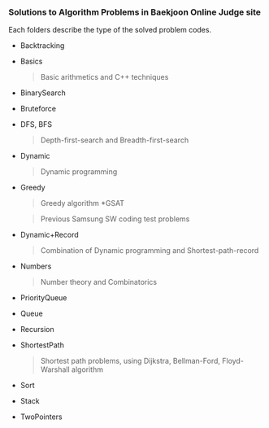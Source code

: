 ### Solutions to Algorithm Problems in Baekjoon Online Judge site

Each folders describe the type of the solved problem codes.

* Backtracking
* Basics

  > Basic arithmetics and C++ techniques
* BinarySearch
* Bruteforce
* DFS, BFS

  > Depth-first-search and Breadth-first-search
* Dynamic

  > Dynamic programming
* Greedy

  > Greedy algorithm
*GSAT

  > Previous Samsung SW coding test problems
* Dynamic+Record

  > Combination of Dynamic programming and Shortest-path-record
* Numbers

  >  Number theory and Combinatorics
* PriorityQueue
* Queue
* Recursion
* ShortestPath

  > Shortest path problems, using Dijkstra, Bellman-Ford, Floyd-Warshall algorithm
* Sort
* Stack
* TwoPointers
